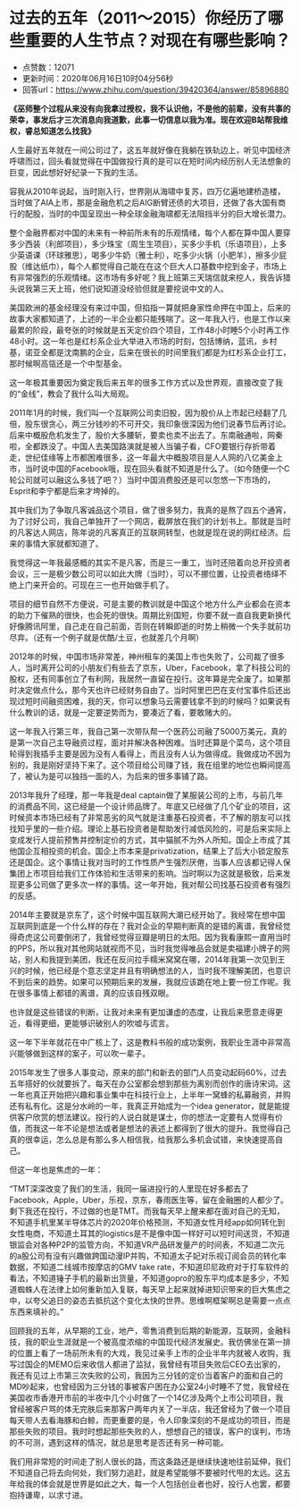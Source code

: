 # 过去的五年（2011～2015）你经历了哪些重要的人生节点？对现在有哪些影响？
- 点赞数：12071
- 更新时间：2020年06月16日10时04分56秒
- 回答url：https://www.zhihu.com/question/39420364/answer/85896880
<body>
 <p data-pid="gvsrDfNw"><b>《巫师整个过程从来没有向我拿过授权，我不认识他，不是他的前辈，没有共事的荣幸，事发后才三次消息向我道歉，此事一切信息以我为准。现在欢迎B站帮我维权，睿总知道怎么找我》</b></p>
 <p data-pid="m1vIvmu_">人生最好五年就在一间公司过了，这五年就好像在我躺在铁轨边上，听见中国经济呼啸而过，回头看就觉得在中国做投行真的是可以在短时间内经历别人无法想象的巨变，因此想好好纪录一下我的生活。</p>
 <p data-pid="y5lQTali">容我从2010年说起，当时刚入行，世界刚从海啸中复苏，四万亿遍地建桥造楼，当时做了AIA上市，那是金融危机之后AIG断臂还债的大项目，还做了各大国有商行的配股，当时的中国呈现出一种全球金融海啸都无法阻挡半分的巨大增长潜力。</p>
 <p data-pid="FrFv0fN3">整个金融界都对中国的未来有一种前所未有的乐观情绪，每个人都在算中国人要穿多少西装（利郎项目），多少珠宝（周生生项目），买多少手机（乐语项目），上多少英语课（环球雅思），喝多少牛奶（雅士利），吃多少火锅（小肥羊），擦多少屁股（维达纸巾），每个人都觉得自己能在在这个巨大人口基数中挖到金子，市场上有非常强烈的乐观情绪。这市场有多好呢？我上班第三天瑞信就来挖人，我告诉猎头说我第三天上班，他们说知道没经验但就是要挖说中文的人。</p>
 <p data-pid="CKxAZGbW">美国欧洲的基金经理没有来过中国，但掐指一算就把身家性命押在中国上，后来的故事大家都知道了，上述的一半企业都只能残喘了。这一年我入行，也是工作以来最累的阶段，最夸张的时候就是五天定价四个项目，工作48小时睡5个小时再工作48小时。这一年也是红杉系企业大举进入市场的时刻，包括博纳，蓝讯，乡村基，诺亚全都是沈南鹏的企业，后来在很长的时间里我们都是为红杉系企业打工，那时候啊高瓴还是一个中型基金。</p>
 <p data-pid="Wh4j-OGR">这一年极其重要因为奠定我后来五年的很多工作方式以及世界观，直接改变了我的“金线”，教会了我什么叫大局观。</p>
 <p data-pid="20klMjNC">2011年1月的时候，我们叫一个互联网公司卖旧股，因为股价从上市起已经翻了几倍，股东很贪心，两三分钱吵的不可开交，我印象很深因为他们说春节后再讨论。后来中概股危机发生了，股价大多腰斩，要卖也卖不出去了。东南融通啦，网秦啦，全都跌没了。中国人去美国路演就是被人当骗子看，CFO要银行存折带着走，世纪佳缘等上市都困难很多，这一年最大中概股项目是人人网的八亿美金上市，当时说中国的Facebook哦，现在回头看就不知道是什么了。（如今随便一个C轮公司就可以融这么多钱了吧？）当时中国消费股还是可以忽悠一下市场的，Esprit和李宁都是后来才垮掉的。</p>
 <p data-pid="4vQaIKm5">其中我们为了争取凡客诚品这个项目，做了很多努力，我真的是熬了四五个通宵，为了讨好公司，我自己单独开了一个网店，截屏放在我们的计划书上。那就是当时的凡客达人网店，陈年说的凡客真正的互联网转型，也就是现在说的网红经济。后来的事情大家就都知道了。</p>
 <p data-pid="0--rIP0X">我觉得这一年我最感概的其实不是凡客，而是三一重工，当时还陪着向总开投资者会议，三一是极少数公司可以如此大牌（当时），可以不挪位置，让投资者络绎不绝上门来开会的。可现在三一也开始做手机了。</p>
 <p data-pid="Jg_v2X0w">项目的细节自然不方便说，可是主要的教训就是中国这个地方什么产业都会在资本的助力下催熟的很快，也会死的很快。周期比别国短，你要不就一直自我更新换代好像腾讯阿里，自己走在自己前面，否则在转瞬即逝的时势上稍微一个失手就前功尽弃。（还有一个例子就是优酷/土豆，也就差几个月啊）</p>
 <p data-pid="A3LSqJ3Z">2012年的时候，中国市场非常差，神州租车的美国上市也失败了，公司裁了很多人，当时离开公司的小朋友们有些去了京东，Uber，Facebook，拿了科技公司的股权，还有同事创立了有利网，我居然一直留在投行。这年算是完全废了。如果那时决定做点什么，那今天也许已经财务自由了。当时阿里巴巴在支付宝事件后还出现过短时间融资困难，我的天，你可以想象马云需要钱拿不到的时候吗？如果说有什么教训的话，就是一定要逆势而为，要凑近了看，要敢赌大的。</p>
 <p data-pid="joWbr4YN">这一年我入行第三年，我自己第一次带队帮一个医药公司融了5000万美元，真的是第一次自己主导融资过程，面对并解决各种困难。当时还算是个菜鸟，这个项目轮得到我插手主要是因为没有人看得上，而且没有人认为做得成。我做成功不因为别的，我是刚好坚持下来了。这个项目给公司赚了钱，我在组里的地位也瞬间提高了，被认为是可以独挡一面的人，为后来的很多事铺了路。</p>
 <p data-pid="ZDtaiHPL">2013年我升了经理，那一年我是deal captain做了某服装公司的上市，与前几年的消费品不同，这已经是一个设计师品牌了。年底又已经做了几个矿业的项目，这时候资本市场已经有了非常恶劣的风气就是注重基石投资者，不了解的朋友可以找找知乎里的一些介绍。理论上基石投资者是帮助发行减低风险的，可是后来实际上变成发行人提前预售并控制定价的方式，其中猫腻不为外人所知。国企上市成了其他国企互相投资的机会。国企上市本来是privatization，结果上了后大小锁定股东还是国企。这个事情让我对当时的工作性质产生强烈厌倦，当事人应该都记得人保集团上市项目给我们工作体验和生活带来的影响。当时啊以为这就是极致，后来发现更多公司做了更多次一样的事情。这一年开始，我对帮公司找基石投资者有强烈的反感。</p>
 <p data-pid="hdIvhuAo">2014年主要就是京东了，这个时候中国互联网大潮已经开始了。我经常在想中国互联网到底是一个什么样的存在？我对企业的早期判断真的是错的离谱，我曾经觉得奇虎这公司要倒闭了，我曾经觉得豆瓣是明日的太阳。因为我看康熙一直用当时的PPS，所以我对其他网站就视而不见，当时我觉得唯品会就是卖福建小牌子的网站，别人和我提到美团，我还在反问拉手糯米窝窝在哪，2014年我第一次见到王兴的时候，他已经是个意志坚定并且有明确想法的人，当时我不理解美团，也意识不到后来的趋势。如果可以预期后来的发展，我就应该跪在地上要一份工作呢。我在很多事情上都错的离谱，真的应该自残双眼。</p>
 <p data-pid="ofazcuXl">也许就是这些错误的判断，让我对未来有更加谦虚的态度，让我后来愿意走得更近，看得更细，更能够识破别人的吹嘘与谎言。</p>
 <p data-pid="cO4USG0N">这一年下半年就花在中广核上了，这是教科书般的成功案例，我职业生涯中非常高兴能够做到这样的案子，可以吹一辈子。</p>
 <p data-pid="J2sPPxqi">2015年发生了很多人事变动，原来的部门和新去的部门人员变动起码60%，过去五年搭好的伙就要拆了。每天在办公室都会想到那些为离别而创作的唐诗宋词。这一年也真正开始把兴趣和事业集中在科技行业上，上半年一窝蜂的私募融资，并购还有私有化。这是分水岭的一年，我真正开始成为一个idea generator，就是能提供客户欣赏的想法建议。投行的人说白就是谋士，你的想法一定要有人觉得有价值，而我这一年不论是想法或者是想法的表述上都得到了很大的提升。我觉得自己真的很幸运，怎么总是有那么多人相信我，给我那么多机会试错，来快速提高自己。</p>
 <p data-pid="W1dZz3A6">但这一年也是焦虑的一年：</p>
 <p data-pid="Gck27jxw">“TMT深深改变了我们的生活，我同一届进投行的人里现在好多都去了Facebook，Apple，Uber，乐视，京东，春雨医生等，留在金融圈的人都少了。剩下我还在投行，不过做的也是TMT。而我每天早上醒来都在面对自己的无知，不知道手机里某半导体芯片的2020年价格预测，不知道女性月经app如何转化到女性电商，不知道土耳其的logistics是不是像中国一样好可以短时间送货，不知道银监会对各种P2P的监管方向，不知道VR产品研发量产的时间表，不知道二次元的a股公司有没有兴趣做跨国动漫IP并购，不知道太子妃对乐视订阅会员的转化率数据，不知道二线城市按摩店的GMV take rate，不知道印尼政府对于打车软件的看法，不知道锤子手机的最新出货量，不知道gopro的股东平均成本是多少，不知道蜘蛛人在法律上如何重新加入复联，每天早上起来就掉进知识带来的巨大焦虑之中，以夸父追日的姿态去抵抗这个变化太快的世界。思维啊框架啊总是需要一点点东西来填补的。”</p>
 <p data-pid="ljhLaiTV">回顾我的五年，从早期的工业，地产，零售消费到后期的新能源，互联网，金融科技，我的职业生涯就是一个被高度浓缩的中国现代经济发展史。我仿佛坐在第一排的位置上看了一场前所未有的大戏，我见过亲手上市的企业半年内就被人收购，我写过国企的MEMO后来收信人都进了监狱，我曾经有项目失败后CEO去出家的，我还有见过上市第三次失败的公司，我因为三分钱的定价当着客户的面和自己的MD吵起来，也曾经因为三分钱的事被客户困在办公室24小时睡不了觉，我曾经在美国收市香港开市前的半夜中几个小时做了一个14亿涉及两个上市公司项目，我曾经被客户骂的体无完肤后来那客户两年内关了一半店，我还曾经为了做一个项目每天带人去看海豚和白鲸，而更重要的是，令人印象深刻的不是成功的项目，而是那些失败的项目。我时时想起那些失败的人，想想自己的错误，客户的误判，市场的不可测，遇到这样的情况，就总是思考是否还有另一种可能。</p>
 <p data-pid="Z_wZaUcZ">我们用非常短的时间走了别人很长的路，而这条路还是继续快速地往前延伸，我们不知道自己将去向何处，我们努力追赶，就是希望能够不要被时代甩的太远。这五年给我的体会就是世界是如此之大，每一个人包括创业者也好，投行人也罢，都要抱持谦卑，以求寸进。</p>
</body>